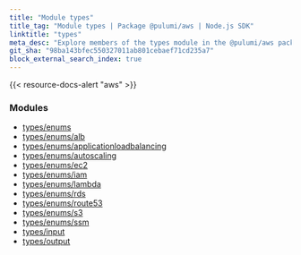```yaml
---
title: "Module types"
title_tag: "Module types | Package @pulumi/aws | Node.js SDK"
linktitle: "types"
meta_desc: "Explore members of the types module in the @pulumi/aws package."
git_sha: "98ba143bfec550327011ab801cebaef71cd235a7"
block_external_search_index: true
---
```


<!-- WARNING: this page was generated by a tool. Do not edit it by hand. -->
<!-- To change it, please see https://github.com/pulumi/docs/tree/master/tools/tscdocgen. -->

{{< resource-docs-alert "aws" >}}


<h3>Modules</h3>
<ul class="api">
    <li><a href="enums/"><span class="symbol module"></span>types/enums</a></li>
    <li><a href="enums/alb/"><span class="symbol module"></span>types/enums/alb</a></li>
    <li><a href="enums/applicationloadbalancing/"><span class="symbol module"></span>types/enums/applicationloadbalancing</a></li>
    <li><a href="enums/autoscaling/"><span class="symbol module"></span>types/enums/autoscaling</a></li>
    <li><a href="enums/ec2/"><span class="symbol module"></span>types/enums/ec2</a></li>
    <li><a href="enums/iam/"><span class="symbol module"></span>types/enums/iam</a></li>
    <li><a href="enums/lambda/"><span class="symbol module"></span>types/enums/lambda</a></li>
    <li><a href="enums/rds/"><span class="symbol module"></span>types/enums/rds</a></li>
    <li><a href="enums/route53/"><span class="symbol module"></span>types/enums/route53</a></li>
    <li><a href="enums/s3/"><span class="symbol module"></span>types/enums/s3</a></li>
    <li><a href="enums/ssm/"><span class="symbol module"></span>types/enums/ssm</a></li>
    <li><a href="input/"><span class="symbol module"></span>types/input</a></li>
    <li><a href="output/"><span class="symbol module"></span>types/output</a></li>
</ul>








